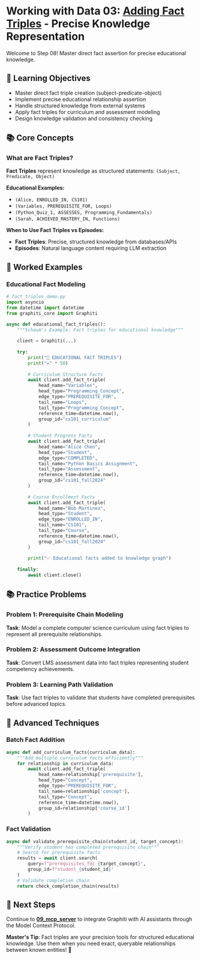 # Working with Data 03: [Adding Fact Triples](https://help.getzep.com/graphiti/working-with-data/adding-fact-triples) - Precise Knowledge Representation

Welcome to Step 08! Master direct fact assertion for precise educational knowledge.

## 🎯 Learning Objectives

- Master direct fact triple creation (subject-predicate-object)
- Implement precise educational relationship assertion  
- Handle structured knowledge from external systems
- Apply fact triples for curriculum and assessment modeling
- Design knowledge validation and consistency checking

## 📚 Core Concepts

### What are Fact Triples?

**Fact Triples** represent knowledge as structured statements: `(Subject, Predicate, Object)`

**Educational Examples:**
- `(Alice, ENROLLED_IN, CS101)`
- `(Variables, PREREQUISITE_FOR, Loops)`  
- `(Python_Quiz_1, ASSESSES, Programming_Fundamentals)`
- `(Sarah, ACHIEVED_MASTERY_IN, Functions)`

**When to Use Fact Triples vs Episodes:**
- **Fact Triples**: Precise, structured knowledge from databases/APIs
- **Episodes**: Natural language content requiring LLM extraction

## 🚀 Worked Examples

### Educational Fact Modeling

```python
# fact_triples_demo.py
import asyncio
from datetime import datetime
from graphiti_core import Graphiti

async def educational_fact_triples():
    """Schaum's Example: Fact triples for educational knowledge"""
    
    client = Graphiti(...)
    
    try:
        print("📐 EDUCATIONAL FACT TRIPLES")
        print("=" * 50)
        
        # Curriculum Structure Facts
        await client.add_fact_triple(
            head_name="Variables",
            head_type="Programming_Concept",
            edge_type="PREREQUISITE_FOR", 
            tail_name="Loops",
            tail_type="Programming_Concept",
            reference_time=datetime.now(),
            group_id="cs101_curriculum"
        )
        
        # Student Progress Facts  
        await client.add_fact_triple(
            head_name="Alice Chen",
            head_type="Student",
            edge_type="COMPLETED",
            tail_name="Python Basics Assignment",
            tail_type="Assessment", 
            reference_time=datetime.now(),
            group_id="cs101_fall2024"
        )
        
        # Course Enrollment Facts
        await client.add_fact_triple(
            head_name="Bob Martinez", 
            head_type="Student",
            edge_type="ENROLLED_IN",
            tail_name="CS101",
            tail_type="Course",
            reference_time=datetime.now(),
            group_id="cs101_fall2024"
        )
        
        print("✅ Educational facts added to knowledge graph")
        
    finally:
        await client.close()
```

## 📚 Practice Problems

### Problem 1: Prerequisite Chain Modeling
**Task**: Model a complete computer science curriculum using fact triples to represent all prerequisite relationships.

### Problem 2: Assessment Outcome Integration
**Task**: Convert LMS assessment data into fact triples representing student competency achievements.

### Problem 3: Learning Path Validation
**Task**: Use fact triples to validate that students have completed prerequisites before advanced topics.

## 🔧 Advanced Techniques

### Batch Fact Addition
```python
async def add_curriculum_facts(curriculum_data):
    """Add multiple curriculum facts efficiently"""
    for relationship in curriculum_data:
        await client.add_fact_triple(
            head_name=relationship['prerequisite'],
            head_type="Concept",
            edge_type="PREREQUISITE_FOR",
            tail_name=relationship['concept'], 
            tail_type="Concept",
            reference_time=datetime.now(),
            group_id=relationship['course_id']
        )
```

### Fact Validation
```python
async def validate_prerequisite_chain(student_id, target_concept):
    """Verify student has completed prerequisite chain"""
    # Search for prerequisite facts
    results = await client.search(
        query=f"prerequisites for {target_concept}",
        group_id=f"student_{student_id}"
    )
    # Validate completion chain
    return check_completion_chain(results)
```

## 🎯 Next Steps

Continue to **[09_mcp_server](../09_mcp_server/)** to integrate Graphiti with AI assistants through the Model Context Protocol.

**Master's Tip**: Fact triples are your precision tools for structured educational knowledge. Use them when you need exact, queryable relationships between known entities! 📐